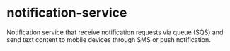 # notification-service
Notification service that receive notification requests via queue (SQS) and send text content to mobile devices through SMS or push notification.
